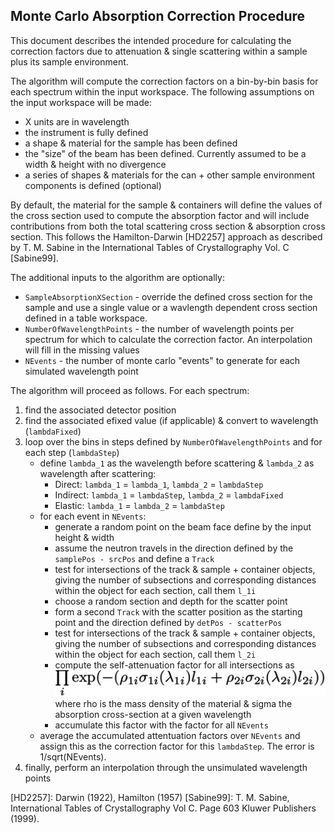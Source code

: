 Monte Carlo Absorption Correction Procedure
-------------------------------------------

This document describes the intended procedure for calculating the correction factors due
to attenuation & single scattering within a sample plus its sample environment.

The algorithm will compute the correction factors on a bin-by-bin basis for each spectrum within
the input workspace. The following assumptions on the input workspace will be made:

* X units are in wavelength
* the instrument is fully defined
* a shape & material for the sample has been defined
* the "size" of the beam has been defined. Currently assumed to be a width & height with no divergence
* a series of shapes & materials for the can + other sample environment components is defined  (optional)

By default, the material for the sample & containers will define the values of the cross section used to compute the absorption factor and will
include contributions from both the total scattering cross section & absorption cross section. This follows the Hamilton-Darwin [HD2257] approach as described by T. M. Sabine in the International Tables of Crystallography Vol. C [Sabine99].  

The additional inputs to the algorithm are optionally:

* `SampleAbsorptionXSection` - override the defined cross section for the sample and use a single value or a wavlength dependent cross section defined in a table workspace.
* `NumberOfWavelengthPoints` - the number of wavelength points per spectrum for which to calculate the correction factor. An interpolation
                               will fill in the missing values
* `NEvents` - the number of monte carlo "events" to generate for each simulated wavelength point

The algorithm will proceed as follows. For each spectrum:

1. find the associated detector position
1. find the associated efixed value (if applicable) & convert to wavelength (`lambdaFixed`)
1. loop over the bins in steps defined by `NumberOfWavelengthPoints` and for each step (`lambdaStep`)
    * define `lambda_1` as the wavelength before scattering & `lambda_2` as wavelength after scattering:
      - Direct: `lambda_1` = `lambda_1`, `lambda_2` = `lambdaStep`
      - Indirect: `lambda_1` = `lambdaStep`, `lambda_2` = `lambdaFixed`
      - Elastic: `lambda_1` = `lambda_2` = `lambdaStep`
    * for each event in `NEvents`:
      - generate a random point on the beam face define by the input height & width
	  - assume the neutron travels in the direction defined by the `samplePos - srcPos` and define a `Track`
	  - test for intersections of the track & sample + container objects, giving the number of subsections
	    and corresponding distances within the object for each section, call them `l_1i`
      - choose a random section and depth for the scatter point
      - form a second `Track` with the scatter position as the starting point and the direction defined by
        `detPos - scatterPos`
      - test for intersections of the track & sample + container objects, giving the number of subsections
	    and corresponding distances within the object for each section, call them `l_2i`
      - compute the self-attenuation factor for all intersections as
      ![Attenuation equation](./attenuation-eqn.png)
	   where rho is the mass density of the material & sigma the absorption cross-section at a given wavelength
	  - accumulate this factor with the factor for all `NEvents`
	* average the accumulated attentuation factors over `NEvents` and assign this as the correction factor for this `lambdaStep`. The error is 1/sqrt(NEvents).
1. finally, perform an interpolation through the unsimulated wavelength points

[HD2257]: Darwin (1922), Hamilton (1957)
[Sabine99]: T. M. Sabine, International Tables of Crystallography Vol C. Page 603 Kluwer Publishers (1999).
